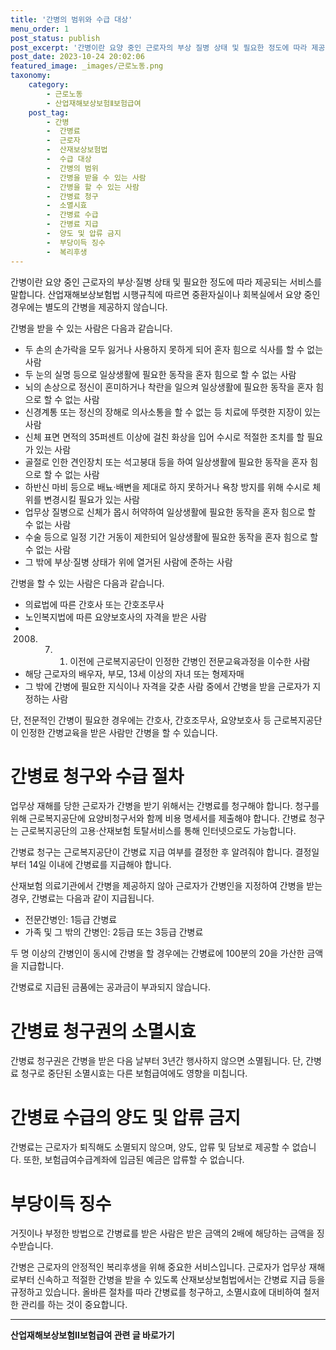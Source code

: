 ```yaml
---
title: '간병의 범위와 수급 대상'
menu_order: 1
post_status: publish
post_excerpt: '간병이란 요양 중인 근로자의 부상 질병 상태 및 필요한 정도에 따라 제공되는 서비스를 말합니다. 산업재해보상보험법 시행규칙에 따르면 중환자실이나 회복실에서 요양 중인 경우에는 별도의 간병을 제공하지 않습니다.'
post_date: 2023-10-24 20:02:06
featured_image: _images/근로노동.png
taxonomy:
    category:
        - 근로노동
        - 산업재해보상보험Ⅱ보험급여
    post_tag:
        - 간병
        -  간병료
        -  근로자
        -  산재보상보험법
        -  수급 대상
        -  간병의 범위
        -  간병을 받을 수 있는 사람
        -  간병을 할 수 있는 사람
        -  간병료 청구
        -  소멸시효
        -  간병료 수급
        -  간병료 지급
        -  양도 및 압류 금지
        -  부당이득 징수
        -  복리후생
---
```



간병이란 요양 중인 근로자의 부상·질병 상태 및 필요한 정도에 따라 제공되는 서비스를 말합니다. 산업재해보상보험법 시행규칙에 따르면 중환자실이나 회복실에서 요양 중인 경우에는 별도의 간병을 제공하지 않습니다.

간병을 받을 수 있는 사람은 다음과 같습니다.
- 두 손의 손가락을 모두 잃거나 사용하지 못하게 되어 혼자 힘으로 식사를 할 수 없는 사람
- 두 눈의 실명 등으로 일상생활에 필요한 동작을 혼자 힘으로 할 수 없는 사람
- 뇌의 손상으로 정신이 혼미하거나 착란을 일으켜 일상생활에 필요한 동작을 혼자 힘으로 할 수 없는 사람
- 신경계통 또는 정신의 장해로 의사소통을 할 수 없는 등 치료에 뚜렷한 지장이 있는 사람
- 신체 표면 면적의 35퍼센트 이상에 걸친 화상을 입어 수시로 적절한 조치를 할 필요가 있는 사람
- 골절로 인한 견인장치 또는 석고붕대 등을 하여 일상생활에 필요한 동작을 혼자 힘으로 할 수 없는 사람
- 하반신 마비 등으로 배뇨·배변을 제대로 하지 못하거나 욕창 방지를 위해 수시로 체위를 변경시킬 필요가 있는 사람
- 업무상 질병으로 신체가 몹시 허약하여 일상생활에 필요한 동작을 혼자 힘으로 할 수 없는 사람
- 수술 등으로 일정 기간 거동이 제한되어 일상생활에 필요한 동작을 혼자 힘으로 할 수 없는 사람
- 그 밖에 부상·질병 상태가 위에 열거된 사람에 준하는 사람

간병을 할 수 있는 사람은 다음과 같습니다.
- 의료법에 따른 간호사 또는 간호조무사
- 노인복지법에 따른 요양보호사의 자격을 받은 사람
- 2008. 7. 1. 이전에 근로복지공단이 인정한 간병인 전문교육과정을 이수한 사람
- 해당 근로자의 배우자, 부모, 13세 이상의 자녀 또는 형제자매
- 그 밖에 간병에 필요한 지식이나 자격을 갖춘 사람 중에서 간병을 받을 근로자가 지정하는 사람

단, 전문적인 간병이 필요한 경우에는 간호사, 간호조무사, 요양보호사 등 근로복지공단이 인정한 간병교육을 받은 사람만 간병을 할 수 있습니다.

# 간병료 청구와 수급 절차

업무상 재해를 당한 근로자가 간병을 받기 위해서는 간병료를 청구해야 합니다. 청구를 위해 근로복지공단에 요양비청구서와 함께 비용 명세서를 제출해야 합니다. 간병료 청구는 근로복지공단의 고용·산재보험 토탈서비스를 통해 인터넷으로도 가능합니다.

간병료 청구는 근로복지공단이 간병료 지급 여부를 결정한 후 알려줘야 합니다. 결정일부터 14일 이내에 간병료를 지급해야 합니다.

산재보험 의료기관에서 간병을 제공하지 않아 근로자가 간병인을 지정하여 간병을 받는 경우, 간병료는 다음과 같이 지급됩니다.
- 전문간병인: 1등급 간병료
- 가족 및 그 밖의 간병인: 2등급 또는 3등급 간병료

두 명 이상의 간병인이 동시에 간병을 할 경우에는 간병료에 100분의 20을 가산한 금액을 지급합니다. 

간병료로 지급된 금품에는 공과금이 부과되지 않습니다.

# 간병료 청구권의 소멸시효

간병료 청구권은 간병을 받은 다음 날부터 3년간 행사하지 않으면 소멸됩니다. 단, 간병료 청구로 중단된 소멸시효는 다른 보험급여에도 영향을 미칩니다.

# 간병료 수급의 양도 및 압류 금지

간병료는 근로자가 퇴직해도 소멸되지 않으며, 양도, 압류 및 담보로 제공할 수 없습니다. 또한, 보험급여수급계좌에 입금된 예금은 압류할 수 없습니다.

# 부당이득 징수

거짓이나 부정한 방법으로 간병료를 받은 사람은 받은 금액의 2배에 해당하는 금액을 징수받습니다.

간병은 근로자의 안정적인 복리후생을 위해 중요한 서비스입니다. 근로자가 업무상 재해로부터 신속하고 적절한 간병을 받을 수 있도록 산재보상보험법에서는 간병료 지급 등을 규정하고 있습니다. 올바른 절차를 따라 간병료를 청구하고, 소멸시효에 대비하여 철저한 관리를 하는 것이 중요합니다.
<!-- wp:separator -->
<hr class="wp-block-separator has-alpha-channel-opacity"/>
<!-- /wp:separator -->

<!-- wp:group {"backgroundColor":"base","layout":{"type":"constrained"}} -->
<div class="wp-block-group has-base-background-color has-background"><!-- wp:paragraph {"align":"center","fontSize":"medium"} -->
<p class="has-text-align-center has-large-font-size"><strong>산업재해보상보험Ⅱ보험급여 관련 글 바로가기</strong></p>
<!-- /wp:paragraph -->


<!-- wp:latest-posts
{"categories":[{"id":10872,"count":19,"description":"","link":"https://uknowlaw.com/category/%ec%82%b0%ec%97%85%ec%9e%ac%ed%95%b4%eb%b3%b4%ec%83%81%eb%b3%b4%ed%97%98%e2%85%b1%eb%b3%b4%ed%97%98%ea%b8%89%ec%97%ac/","name":"산업재해보상보험Ⅱ보험급여","slug":"산업재해보상보험Ⅱ보험급여","taxonomy":"category","parent":0,"meta":[],"_links":{"self":[{"href":"https://uknowlaw.com/wp-json/wp/v2/categories/10872"}],"collection":[{"href":"https://uknowlaw.com/wp-json/wp/v2/categories"}],"about":[{"href":"https://uknowlaw.com/wp-json/wp/v2/taxonomies/category"}],"wp:post_type":[{"href":"https://uknowlaw.com/wp-json/wp/v2/posts?categories=10872"}],"curies":[{"name":"wp","href":"https://api.w.org/{rel}","templated":true}]}}],"postsToShow":100,"excerptLength":28,"postLayout":"grid","columns":2,"featuredImageAlign":"left","featuredImageSizeSlug":"large","fontSize":18px} /--></div>
<!-- /wp:group -->